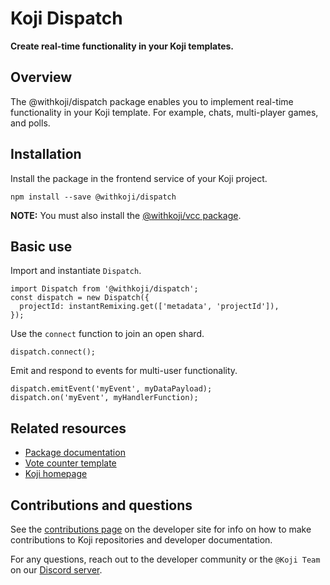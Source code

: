 # Koji Dispatch

**Create real-time functionality in your Koji templates.**

## Overview

The @withkoji/dispatch package enables you to implement real-time functionality in your Koji template. For example, chats, multi-player games, and polls.

## Installation

Install the package in the frontend service of your Koji project.

```
npm install --save @withkoji/dispatch
```

**NOTE:** You must also install the [@withkoji/vcc package](https://developer.withkoji.com/reference/packages/withkoji-vcc-package).

## Basic use

Import and instantiate `Dispatch`.

```
import Dispatch from '@withkoji/dispatch';
const dispatch = new Dispatch({
  projectId: instantRemixing.get(['metadata', 'projectId']),
});
```

Use the `connect` function to join an open shard.
```
dispatch.connect();
```

Emit and respond to events for multi-user functionality.
```
dispatch.emitEvent('myEvent', myDataPayload);
dispatch.on('myEvent', myHandlerFunction);
```

## Related resources

* [Package documentation](https://developer.withkoji.com/reference/packages/withkoji-dispatch-package)
* [Vote counter template](http://developer.withkoji.com/docs/blueprints/vote-counter-blueprint)
* [Koji homepage](http://withkoji.com/)

## Contributions and questions

See the [contributions page](https://developer.withkoji.com/docs/about/contribute-koji-developers) on the developer site for info on how to make contributions to Koji repositories and developer documentation.

For any questions, reach out to the developer community or the `@Koji Team` on our [Discord server](https://discord.gg/eQuMJF6).
